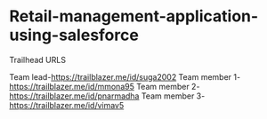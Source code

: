 # Retail-management-application-using-salesforce

Trailhead URLS

Team lead-https://trailblazer.me/id/suga2002
Team member 1-https://trailblazer.me/id/mmona95
Team member 2-https://trailblazer.me/id/pnarmadha
Team member 3-https://trailblazer.me/id/vimav5
